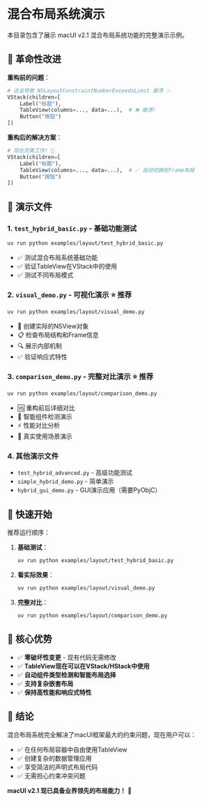 # 混合布局系统演示

本目录包含了展示 macUI v2.1 混合布局系统功能的完整演示示例。

## 🎉 革命性改进

**重构前的问题**：
```python
# 这会导致 NSLayoutConstraintNumberExceedsLimit 崩溃 💥
VStack(children=[
    Label("标题"),
    TableView(columns=..., data=...),  # ❌ 崩溃!
    Button("按钮")
])
```

**重构后的解决方案**：
```python
# 现在完美工作! 🎉
VStack(children=[
    Label("标题"), 
    TableView(columns=..., data=...),  # ✅ 自动切换到frame布局
    Button("按钮")
])
```

## 📁 演示文件

### 1. `test_hybrid_basic.py` - 基础功能测试
```bash
uv run python examples/layout/test_hybrid_basic.py
```
- ✅ 测试混合布局系统基础功能
- ✅ 验证TableView在VStack中的使用
- ✅ 测试不同布局模式

### 2. `visual_demo.py` - 可视化演示 ⭐ 推荐
```bash
uv run python examples/layout/visual_demo.py
```
- 🎨 创建实际的NSView对象
- 📋 检查布局结构和Frame信息
- 🔍 展示内部机制
- ✅ 验证响应式特性

### 3. `comparison_demo.py` - 完整对比演示 ⭐ 推荐
```bash
uv run python examples/layout/comparison_demo.py
```
- 🆚 重构前后详细对比
- 🧠 智能组件检测演示
- ⚡ 性能对比分析
- 🌟 真实使用场景演示

### 4. 其他演示文件
- `test_hybrid_advanced.py` - 高级功能测试
- `simple_hybrid_demo.py` - 简单演示
- `hybrid_gui_demo.py` - GUI演示应用（需要PyObjC）

## 🚀 快速开始

推荐运行顺序：

1. **基础测试**：
   ```bash
   uv run python examples/layout/test_hybrid_basic.py
   ```

2. **看实际效果**：
   ```bash
   uv run python examples/layout/visual_demo.py
   ```

3. **完整对比**：
   ```bash
   uv run python examples/layout/comparison_demo.py
   ```

## 🎯 核心优势

- ✅ **零破坏性变更** - 现有代码无需修改
- ✅ **TableView现在可以在VStack/HStack中使用**
- ✅ **自动组件类型检测和智能布局选择**
- ✅ **支持复杂嵌套布局**
- ✅ **保持高性能和响应式特性**

## 🎉 结论

混合布局系统完全解决了macUI框架最大的约束问题，现在用户可以：

- ✅ 在任何布局容器中自由使用TableView
- ✅ 创建复杂的数据管理应用
- ✅ 享受简洁的声明式布局代码
- ✅ 无需担心约束冲突问题

**macUI v2.1 现已具备业界领先的布局能力！** 🎉